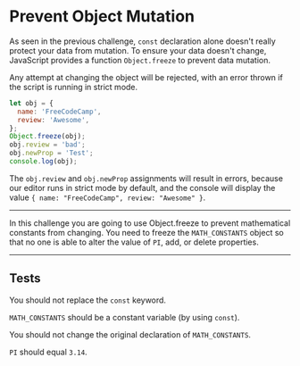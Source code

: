# Prevent Object Mutation

As seen in the previous challenge, `const` declaration alone doesn't really protect your data from mutation. To ensure your data doesn't change, JavaScript provides a function `Object.freeze` to prevent data mutation.

Any attempt at changing the object will be rejected, with an error thrown if the script is running in strict mode.

```js
let obj = {
  name: 'FreeCodeCamp',
  review: 'Awesome',
};
Object.freeze(obj);
obj.review = 'bad';
obj.newProp = 'Test';
console.log(obj);
```

The `obj.review` and `obj.newProp` assignments will result in errors, because our editor runs in strict mode by default, and the console will display the value `{ name: "FreeCodeCamp", review: "Awesome" }`.

---

In this challenge you are going to use Object.freeze to prevent mathematical constants from changing. You need to freeze the `MATH_CONSTANTS` object so that no one is able to alter the value of `PI`, add, or delete properties.

---

## Tests

You should not replace the `const` keyword.

`MATH_CONSTANTS` should be a constant variable (by using `const`).

You should not change the original declaration of `MATH_CONSTANTS`.

`PI` should equal `3.14`.
